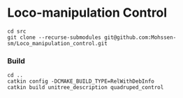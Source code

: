 # Loco-manipulation Control

```
cd src
git clone --recurse-submodules git@github.com:Mohssen-sm/Loco_manipulation_control.git
```

### Build
```
cd ..
catkin config -DCMAKE_BUILD_TYPE=RelWithDebInfo
catkin build unitree_description quadruped_control
```
